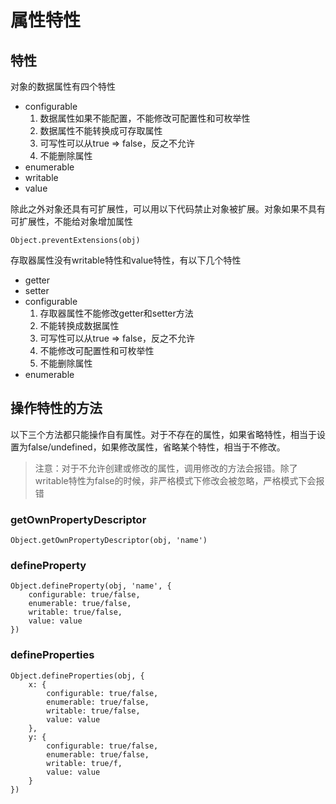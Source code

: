 # 属性特性
## 特性
对象的数据属性有四个特性

* configurable
  1. 数据属性如果不能配置，不能修改可配置性和可枚举性
  2. 数据属性不能转换成可存取属性
  3. 可写性可以从true => false，反之不允许
  4. 不能删除属性
* enumerable
* writable
* value

除此之外对象还具有可扩展性，可以用以下代码禁止对象被扩展。对象如果不具有可扩展性，不能给对象增加属性
	
	Object.preventExtensions(obj)

存取器属性没有writable特性和value特性，有以下几个特性

* getter
* setter
* configurable
  1. 存取器属性不能修改getter和setter方法
  2. 不能转换成数据属性
  3. 可写性可以从true => false，反之不允许
  4. 不能修改可配置性和可枚举性
  5. 不能删除属性
* enumerable

## 操作特性的方法
以下三个方法都只能操作自有属性。对于不存在的属性，如果省略特性，相当于设置为false/undefined，如果修改属性，省略某个特性，相当于不修改。

> 注意：对于不允许创建或修改的属性，调用修改的方法会报错。除了writable特性为false的时候，非严格模式下修改会被忽略，严格模式下会报错

### getOwnPropertyDescriptor
	Object.getOwnPropertyDescriptor(obj, 'name')
### defineProperty
	Object.defineProperty(obj, 'name', {
		configurable: true/false,
		enumerable: true/false,
		writable: true/false,
		value: value
	})
### defineProperties
	Object.defineProperties(obj, {
		x: {
			configurable: true/false,
			enumerable: true/false,
			writable: true/false,
			value: value
		},
		y: {
			configurable: true/false,
			enumerable: true/false,
			writable: true/f,
			value: value
		}
	})